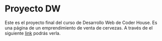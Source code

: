 # Proyecto DW

Este es el proyecto final del curso de Desarrollo Web de Coder House. 
Es una página de un emprendimiento de venta de cervezas.
A través de el siguiente [link](https://marianotelesca.github.io/BardeLatas/) podrás verla.
